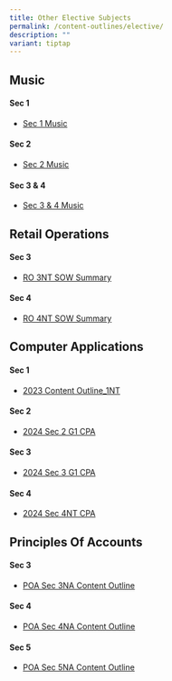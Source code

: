 ```yaml
---
title: Other Elective Subjects
permalink: /content-outlines/elective/
description: ""
variant: tiptap
---
```

<h2>Music</h2><h4>Sec 1</h4><ul data-tight="true" class="tight"><li><p><a href="/files/Content%20Outlines%20for%20Electives/Sec%201%20Music.pdf" rel="noopener noreferrer nofollow" target="_blank">Sec 1 Music</a></p></li></ul><h4>Sec 2</h4><ul data-tight="true" class="tight"><li><p><a href="/files/Content%20Outlines%20for%20Electives/Sec%202%20Music.pdf" rel="noopener noreferrer nofollow" target="_blank">Sec 2 Music</a></p></li></ul><h4>Sec 3 &amp; 4</h4><ul data-tight="true" class="tight"><li><p><a href="/files/Content%20Outlines%20for%20Electives/Sec%203%20%204%20Music.pdf" rel="noopener noreferrer nofollow" target="_blank">Sec 3 &amp; 4 Music</a></p></li></ul><h2>Retail Operations</h2><h4>Sec 3</h4><ul data-tight="true" class="tight"><li><p><a href="/files/Content%20Outlines%20for%20Electives/RO%203NT%20SOW%20Summary%202022.pdf" rel="noopener noreferrer nofollow" target="_blank">RO 3NT SOW Summary</a></p></li></ul><h4>Sec 4</h4><ul data-tight="true" class="tight"><li><p><a href="/files/Content%20Outlines%20for%20Electives/RO%204NT%20SOW%20Summary%202022.pdf" rel="noopener noreferrer nofollow" target="_blank">RO 4NT SOW Summary</a></p></li></ul><h2>Computer Applications</h2><h4>Sec 1</h4><ul data-tight="true" class="tight"><li><p><a href="/files/Content%20Outlines%20for%20Electives/Content%20Outline%202022_1NT.pdf" rel="noopener noreferrer nofollow" target="_blank">2023 Content Outline_1NT</a></p></li></ul><h4>Sec 2</h4><ul data-tight="true" class="tight"><li><p><a href="/files/Content Outlines for Electives/2024_Sec_2_G1_CPA.pdf" rel="noopener noreferrer nofollow" target="_blank">2024 Sec 2 G1 CPA</a></p></li></ul><h4>Sec 3</h4><ul data-tight="true" class="tight"><li><p><a href="/files/Content Outlines for Electives/2024_Sec_3_G1_CPA.pdf" rel="noopener noreferrer nofollow" target="_blank">2024 Sec 3 G1 CPA</a></p></li></ul><h4>Sec 4</h4><ul data-tight="true" class="tight"><li><p><a href="/files/Content Outlines for Electives/2024_Sec_4NT_CPA.pdf" rel="noopener noreferrer nofollow" target="_blank">2024 Sec 4NT CPA</a></p></li></ul><h2>Principles Of Accounts</h2><h4>Sec 3</h4><ul data-tight="true" class="tight"><li><p><a href="/files/Content%20Outlines%20for%20Electives/POA%20Sec%203NA%20Content%20Outline.pdf" rel="noopener noreferrer nofollow" target="_blank">POA Sec 3NA Content Outline</a></p></li></ul><h4>Sec 4</h4><ul data-tight="true" class="tight"><li><p><a href="/files/Content%20Outlines%20for%20Electives/POA%20Sec%204NA%20Content%20Outline.pdf" rel="noopener noreferrer nofollow" target="_blank">POA Sec 4NA Content Outline</a></p></li></ul><h4>Sec 5</h4><ul data-tight="true" class="tight"><li><p><a href="/files/Content%20Outlines%20for%20Electives/POA%20Sec%205NA%20Content%20Outline.pdf" rel="noopener noreferrer nofollow" target="_blank">POA Sec 5NA Content Outline</a></p></li></ul><p></p>